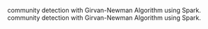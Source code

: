 community detection with Girvan-Newman Algorithm using Spark.
community detection with Girvan-Newman Algorithm using Spark.
